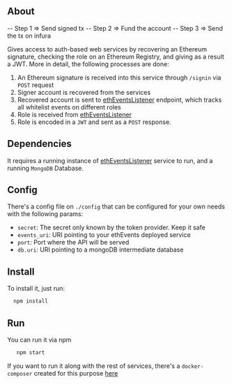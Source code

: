 ## About

-- Step 1 => Send signed tx
-- Step 2 => Fund the account
-- Step 3 => Send the tx on infura

Gives access to auth-based web services by recovering an Ethereum signature, checking the role on an Ethereum Registry, and giving as a result a JWT. More in detail, the following processes are done:

1.  An Ethereum signature is received into this service through `/signin` via `POST` request
2.  Signer account is recovered from the services
3.  Recovered account is sent to [ethEventsListener](https://github.com/Frontier-project/ethEventsListner) endpoint, which tracks all whitelist events on different roles
4.  Role is received from [ethEventsListener](https://github.com/Frontier-project/ethEventsListner)
5.  Role is encoded in a `JWT` and sent as a `POST` response.

## Dependencies

It requires a running instance of [ethEventsListener](https://github.com/Frontier-project/ethEventsListner) service to run, and a running `MongoDB` Database.

## Config

There's a config file on `./config` that can be configured for your own needs with the following params:

* `secret`: The secret only known by the token provider. Keep it safe
* `events_uri`: URI pointing to your ethEvents deployed service
* `port`: Port where the API will be served
* `db.uri`: URI pointing to a mongoDB intermediate database

## Install

To install it, just run:

```javascript
  npm install
```

## Run

You can run it via npm

```javascript
   npm start
```

If you want to run it along with the rest of services, there's a `docker-composer` created for this purpose [here](https://github.com/Frontier-project/InternalScripts)
